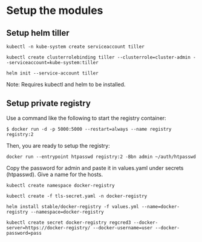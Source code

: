 # Setup the modules

## Setup helm tiller
```
kubectl -n kube-system create serviceaccount tiller

kubectl create clusterrolebinding tiller --clusterrole=cluster-admin --serviceaccount=kube-system:tiller

helm init --service-account tiller
```
Note: Requires kubectl and helm to be installed.

## Setup private registry
Use a command like the following to start the registry container:
```
$ docker run -d -p 5000:5000 --restart=always --name registry registry:2
```
Then, you are ready to setup the registry:
```
docker run --entrypoint htpasswd registry:2 -Bbn admin ~/auth/htpasswd
```
Copy the password for admin and paste it in values.yaml under secrets (htpasswd). Give a name for the hosts.
```
kubectl create namespace docker-registry

kubectl create -f tls-secret.yaml -n docker-registry

helm install stable/docker-registry -f values.yml --name=docker-registry --namespace=docker-registry

kubectl create secret docker-registry regcred3 --docker-server=https://docker-registry/ --docker-username=user --docker-password=pass
```
